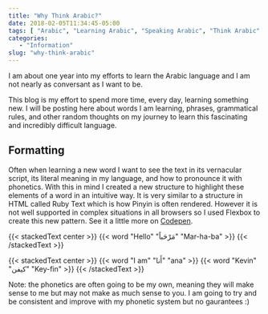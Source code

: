 ```yaml
---
title: "Why Think Arabic?"
date: 2018-02-05T11:34:45-05:00
tags: [ "Arabic", "Learning Arabic", "Speaking Arabic", "Think Arabic" ]
categories:
   - "Information"
slug: "why-think-arabic"
---
```


I am about one year into my efforts to learn the Arabic language and I am not nearly as conversant as I want to be.

This blog is my effort to spend more time, every day, learning something new. I will be posting here about words I am learning, phrases,
grammatical rules, and other random thoughts on my journey to learn this fascinating and incredibly difficult language.

## Formatting

Often when learning a new word I want to see the text in its vernacular script, its literal meaning in my language, and how to pronounce it with phonetics. With this in mind I created a new structure to highlight these elements of a word in an intuitive way. It is very similar to a structure in HTML called Ruby Text which is how Pinyin is often rendered. However it is not well supported in complex situations in all browsers so I used Flexbox to create this new pattern. See it a little more on [Codepen](https://codepen.io/kmuncie/pen/WdXvJd).

{{< stackedText center >}}
   {{< word "Hello" "مَرْحَباً" "Mar-ha-ba" >}}
{{< /stackedText >}}

{{< stackedText center >}}
   {{< word "I am" "أَنا" "ana" >}}
   {{< word "Kevin" "كيفن" "Key-fin" >}}
{{< /stackedText >}}

Note: the phonetics are often going to be my own, meaning they will make sense to me but may not make as much sense to you. I am going to
try and be consistent and improve with my phonetic system but no gaurantees :)
